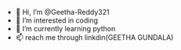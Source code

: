 - 👋 Hi, I’m @Geetha-Reddy321
- 👀 I’m interested in coding
- 🌱 I’m currently learning python
- 📫  reach me through linkdin(GEETHA GUNDALA)

<!---
Geetha-Reddy321/Geetha-Reddy321 is a ✨ special ✨ repository because its `README.md` (this file) appears on your GitHub profile.
You can click the Preview link to take a look at your changes.
--->
